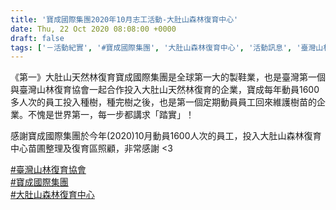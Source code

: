 ```yaml
---
title: '寶成國際集團2020年10月志工活動-大肚山森林復育中心'
date: Thu, 22 Oct 2020 08:08:00 +0000
draft: false
tags: ['－活動紀實', '#寶成國際集團', '大肚山森林復育中心', '活動訊息', '臺灣山林復育協會']
---
```


《第一》大肚山天然林復育寶成國際集團是全球第一大的製鞋業，也是臺灣第一個與臺灣山林復育協會一起合作投入大肚山天然林復育的企業，寶成每年動員1600多人次的員工投入種樹，種完樹之後，也是第一個定期動員員工回來維護樹苗的企業。不愧是世界第一，每一步都講求「踏實」！

感謝寶成國際集團於今年(2020)10月動員1600人次的員工，投入大肚山森林復育中心苗圃整理及復育區照顧，非常感謝 <3

[#臺灣山林復育協會](https://www.facebook.com/hashtag/%E8%87%BA%E7%81%A3%E5%B1%B1%E6%9E%97%E5%BE%A9%E8%82%B2%E5%8D%94%E6%9C%83?__eep__=6&__cft__[0]=AZUed6cqZeKOY284gZwv_h3hoel8jz-H8Rzj2HNLx0g-RzGXQRWdafliKdH8jNOd0MYj8TWArXp1lQfvWDcANX9DfKEqZBBC_i1BrhRF8RB2HcNVHOOBYk7wFLquG9Tsuh8U_UpyYPgN0uhEVq3r0VG9zkg-OMmAB50pRACXUkkbIFkZeI_s3beK1gcYAYv8QmA&__tn__=*NK-R)  
[#寶成國際集團](https://www.facebook.com/hashtag/%E5%AF%B6%E6%88%90%E5%9C%8B%E9%9A%9B%E9%9B%86%E5%9C%98?__eep__=6&__cft__[0]=AZUed6cqZeKOY284gZwv_h3hoel8jz-H8Rzj2HNLx0g-RzGXQRWdafliKdH8jNOd0MYj8TWArXp1lQfvWDcANX9DfKEqZBBC_i1BrhRF8RB2HcNVHOOBYk7wFLquG9Tsuh8U_UpyYPgN0uhEVq3r0VG9zkg-OMmAB50pRACXUkkbIFkZeI_s3beK1gcYAYv8QmA&__tn__=*NK-R)  
[#大肚山森林復育中心](https://www.facebook.com/hashtag/%E5%A4%A7%E8%82%9A%E5%B1%B1%E6%A3%AE%E6%9E%97%E5%BE%A9%E8%82%B2%E4%B8%AD%E5%BF%83?__eep__=6&__cft__[0]=AZUed6cqZeKOY284gZwv_h3hoel8jz-H8Rzj2HNLx0g-RzGXQRWdafliKdH8jNOd0MYj8TWArXp1lQfvWDcANX9DfKEqZBBC_i1BrhRF8RB2HcNVHOOBYk7wFLquG9Tsuh8U_UpyYPgN0uhEVq3r0VG9zkg-OMmAB50pRACXUkkbIFkZeI_s3beK1gcYAYv8QmA&__tn__=*NK-R)